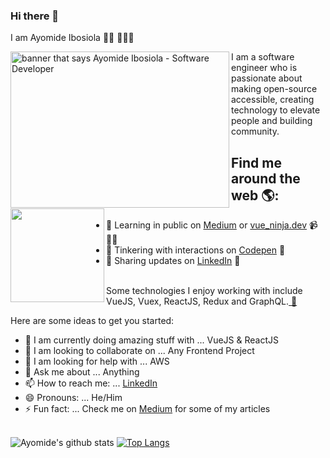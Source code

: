 ### Hi there 👋


I am Ayomide Ibosiola 👋🏾 👩🏾‍💻

<img align="left" width="350" height="250" src="https://user-images.githubusercontent.com/56524093/89119345-b6624b00-d462-11ea-90aa-fc2c33b7881b.jpg" alt="banner that says Ayomide Ibosiola - Software Developer">
I am a software engineer who is passionate about making open-source accessible, creating technology to elevate people and building community. 


## Find me around the web 🌎: <a href="https://https://github.com/ayomideEnoch"><img align="left" width="150" height="150" src="https://github.com/M0nica/M0nica/blob/main/octomonica/m0nica-octocat-rotating.gif?raw=true"></a>

- 💬 Learning in public on <a href="https://ayomideibosiola.medium.com/">Medium</a> or <a href="https://ayomideibosiola.netlify.app/">vue_ninja.dev</a> 📹 ✍🏾
- 💬 Tinkering with interactions on <a href="https://codepen.io/ayomideEnoch"> Codepen</a> 🏓
- 💬 Sharing updates on <a href="https://www.linkedin.com/in/ayomide-ibosiola/">LinkedIn</a> 💼

<br>Some technologies I enjoy working with include VueJS, Vuex, ReactJS, Redux and GraphQL.<a href="https://stars.github.com/"> 🌟</a> 

Here are some ideas to get you started:

- 🔭 I am currently doing amazing stuff with ... VueJS & ReactJS
- 👯 I am looking to collaborate on ... Any Frontend Project
- 🤔 I am looking for help with ... AWS
- 💬 Ask me about ... Anything
- 📫 How to reach me: ... [LinkedIn](https://www.linkedin.com/in/ayomide-ibosiola/)
- 😄 Pronouns: ... He/Him
- ⚡ Fun fact: ... Check me on <a href="https://ayomideibosiola.medium.com/">Medium</a> for some of my articles


 <br> ![Ayomide's github stats](https://github-readme-stats.vercel.app/api?username=ayomideEnoch&show_icons=true&theme=dark) [![Top Langs](https://github-readme-stats.vercel.app/api/top-langs/?username=ayomideEnoch)](https://github.com/anuraghazra/github-readme-stats)
